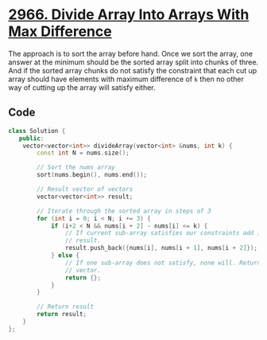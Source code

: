 # [2966. Divide Array Into Arrays With Max Difference](https://leetcode.com/problems/divide-array-into-arrays-with-max-difference/description/)

The approach is to sort the array before hand. Once we sort the array, one
answer at the minimum should be the sorted array split into chunks of three. And
if the sorted array chunks do not satisfy the constraint that each cut up array
should have elements with maximum difference of `k` then no other way of cutting
up the array will satisfy either.

## Code

```cpp
class Solution {
   public:
    vector<vector<int>> divideArray(vector<int> &nums, int k) {
        const int N = nums.size();

        // Sort the nums array
        sort(nums.begin(), nums.end());

        // Result vector of vectors
        vector<vector<int>> result;

        // Iterate through the sorted array in steps of 3
        for (int i = 0; i < N; i += 3) {
            if (i+2 < N && nums[i + 2] - nums[i] <= k) {
                // If current sub-array satisfies our constraints add it to
                // result.
                result.push_back({nums[i], nums[i + 1], nums[i + 2]});
            } else {
                // If one sub-array does not satisfy, none will. Return empty
                // vector.
                return {};
            }
        }

        // Return result
        return result;
    }
};
```
